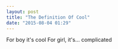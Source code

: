 ```yaml
---
layout: post
title: "The Definition Of Cool"
date: "2015-08-04 01:29"
---
```


For boy it's cool
For girl, it's... complicated
